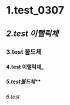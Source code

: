 # 1.test_0307
## *2.test   이탤릭체*  
### **3.test  볼드체**
#### 4.test 이탤릭체_
##### 5.test볼드체**
###### 6.test

